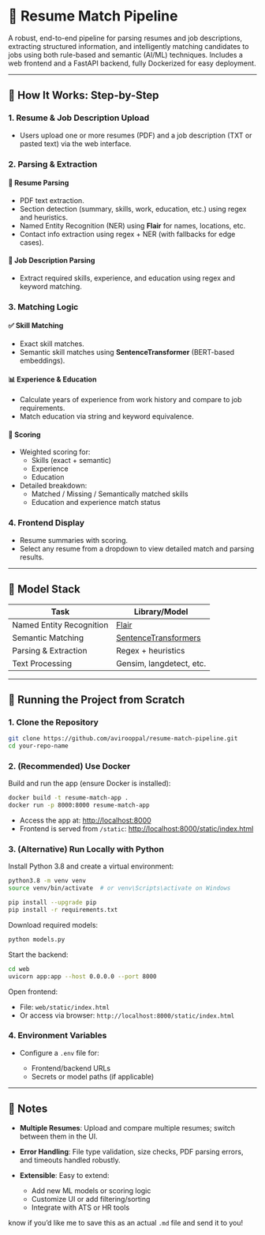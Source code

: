 

# 🧾 Resume Match Pipeline

A robust, end-to-end pipeline for parsing resumes and job descriptions, extracting structured information, and intelligently matching candidates to jobs using both rule-based and semantic (AI/ML) techniques. Includes a web frontend and a FastAPI backend, fully Dockerized for easy deployment.

---

## 🚀 How It Works: Step-by-Step

### 1. **Resume & Job Description Upload**
- Users upload one or more resumes (PDF) and a job description (TXT or pasted text) via the web interface.

### 2. **Parsing & Extraction**
#### 📄 Resume Parsing
- PDF text extraction.
- Section detection (summary, skills, work, education, etc.) using regex and heuristics.
- Named Entity Recognition (NER) using **Flair** for names, locations, etc.
- Contact info extraction using regex + NER (with fallbacks for edge cases).

#### 📑 Job Description Parsing
- Extract required skills, experience, and education using regex and keyword matching.

### 3. **Matching Logic**
#### ✅ Skill Matching
- Exact skill matches.
- Semantic skill matches using **SentenceTransformer** (BERT-based embeddings).

#### 📊 Experience & Education
- Calculate years of experience from work history and compare to job requirements.
- Match education via string and keyword equivalence.

#### 🧮 Scoring
- Weighted scoring for:
  - Skills (exact + semantic)
  - Experience
  - Education
- Detailed breakdown:
  - Matched / Missing / Semantically matched skills
  - Education and experience match status

### 4. **Frontend Display**
- Resume summaries with scoring.
- Select any resume from a dropdown to view detailed match and parsing results.

---

## 🧠 Model Stack

| Task                     | Library/Model                                                                 |
|--------------------------|-------------------------------------------------------------------------------|
| Named Entity Recognition | [Flair](https://github.com/flairNLP/flair)                                   |
| Semantic Matching        | [SentenceTransformers](https://www.sbert.net/)                                |
| Parsing & Extraction     | Regex + heuristics                                                            |
| Text Processing          | Gensim, langdetect, etc.                                                      |

---

## 🐳 Running the Project from Scratch

### 1. **Clone the Repository**
```bash
git clone https://github.com/avirooppal/resume-match-pipeline.git
cd your-repo-name
````

### 2. **(Recommended) Use Docker**

Build and run the app (ensure Docker is installed):

```bash
docker build -t resume-match-app .
docker run -p 8000:8000 resume-match-app
```

* Access the app at: [http://localhost:8000](http://localhost:8000)
* Frontend is served from `/static`:
  [http://localhost:8000/static/index.html](http://localhost:8000/static/index.html)

### 3. **(Alternative) Run Locally with Python**

Install Python 3.8 and create a virtual environment:

```bash
python3.8 -m venv venv
source venv/bin/activate  # or venv\Scripts\activate on Windows

pip install --upgrade pip
pip install -r requirements.txt
```

Download required models:

```bash
python models.py
```

Start the backend:

```bash
cd web
uvicorn app:app --host 0.0.0.0 --port 8000
```

Open frontend:

* File: `web/static/index.html`
* Or access via browser: `http://localhost:8000/static/index.html`

### 4. **Environment Variables**

* Configure a `.env` file for:

  * Frontend/backend URLs
  * Secrets or model paths (if applicable)

---

## 📝 Notes

* **Multiple Resumes**: Upload and compare multiple resumes; switch between them in the UI.
* **Error Handling**: File type validation, size checks, PDF parsing errors, and timeouts handled robustly.
* **Extensible**: Easy to extend:

  * Add new ML models or scoring logic
  * Customize UI or add filtering/sorting
  * Integrate with ATS or HR tools

 know if you’d like me to save this as an actual `.md` file and send it to you!
```
